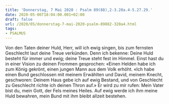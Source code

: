 ```yaml
---
title: 'Donnerstag, 7 Mai 2020 : Psalm 89(88),2-3.20a.4-5.27.29.'
date: 2020-05-06T18:04:00.001+02:00
draft: false
url: /2020/05/donnerstag-7-mai-2020-psalm-89882-320a4.html
tags: 
- PSALMUS
---
```


Von den Taten deiner Huld, Herr, will ich ewig singen, bis zum fernsten Geschlecht laut deine Treue verkünden. Denn ich bekenne: Deine Huld besteht für immer und ewig; deine Treue steht fest im Himmel. Einst hast du in einer Vision zu deinen Frommen gesprochen: «Einen Helden habe ich zum König gekrönt, einen jungen Mann aus dem Volk erhöht. «Ich habe einen Bund geschlossen mit meinem Erwählten und David, meinem Knecht, geschworen: Deinem Haus gebe ich auf ewig Bestand, und von Geschlecht zu Geschlecht richte ich deinen Thron auf.» Er wird zu mir rufen: Mein Vater bist du, mein Gott, der Fels meines Heiles. Auf ewig werde ich ihm meine Huld bewahren, mein Bund mit ihm bleibt allzeit bestehen.